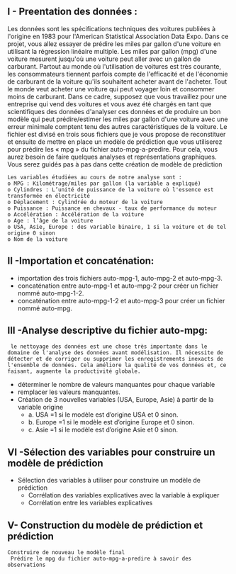 ## I - Preentation des données :


  Les données sont les spécifications techniques des voitures publiées à l'origine en 1983 pour
l'American Statistical Association Data Expo. Dans ce projet, vous allez essayer de prédire les miles par
gallon d'une voiture en utilisant la régression linéaire multiple. Les miles par gallon (mpg) d'une voiture
mesurent jusqu'où une voiture peut aller avec un gallon de carburant. Partout au monde où l'utilisation
de voitures est très courante, les consommateurs tiennent parfois compte de l'efficacité et de
l'économie de carburant de la voiture qu'ils souhaitent acheter avant de l'acheter. Tout le monde veut
acheter une voiture qui peut voyager loin et consommer moins de carburant. Dans ce cadre, supposez
que vous travaillez pour une entreprise qui vend des voitures et vous avez été chargés en tant que
scientifiques des données d'analyser ces données et de produire un bon modèle qui peut
prédire/estimer les miles par gallon d'une voiture avec une erreur minimale comptent tenu des autres
caractéristiques de la voiture. Le fichier est divisé en trois sous fichiers que je vous propose de
reconstituer et ensuite de mettre en place un modèle de prédiction que vous utiliserez pour prédire
les « mpg » du fichier auto-mpg-a-predire. Pour cela, vous aurez besoin de faire quelques analyses et
représentations graphiques. Vous serez guidés pas à pas dans cette création de modèle de prédiction

    Les variables étudiées au cours de notre analyse sont :
    o MPG : Kilométrage/miles par gallon (la variable a expliqué)
    o Cylindres : L’unité de puissance de la voiture où l'essence est transformée en électricité
    o Déplacement : Cylindrée du moteur de la voiture
    o Puissance : Puissance en chevaux - taux de performance du moteur
    o Accélération : Accélération de la voiture
    o Age : l’âge de la voiture
    o USA, Asie, Europe : des variable binaire, 1 si la voiture et de tel origine 0 sinon
    o Nom de la voiture

## II -Importation et concaténation:

   - importation des trois fichiers auto-mpg-1, auto-mpg-2 et auto-mpg-3.
   - concaténation entre auto-mpg-1 et auto-mpg-2 pour créer un fichier nommé auto-mpg-1-2.
   - concaténation entre auto-mpg-1-2 et auto-mpg-3 pour créer un fichier nommé auto-mpg.

## III -Analyse descriptive du fichier auto-mpg:

     le nettoyage des données est une chose très importante dans le domaine de l'analyse des données avant modélisation. Il nécessite de détecter et de corriger ou supprimer les enregistrements inexacts de l'ensemble de données. Cela améliore la qualité de vos données et, ce faisant, augmente la productivité globale.

* déterminer le nombre de valeurs manquantes pour chaque variable
* remplacer les valeurs manquantes.
* Création de 3 nouvelles variables (USA, Europe, Asie) à partir de la variable origine
  * a. USA =1 si le modèle est d’origine USA et 0 sinon.
  * b. Europe =1 si le modèle est d’origine Europe et 0 sinon.
  * c. Asie =1 si le modèle est d’origine Asie et 0 sinon.

## VI -Sélection des variables pour construire un modèle de prédiction

* Sélection des variables à utiliser pour construire un modèle de prédiction
  *  Corrélation des variables explicatives avec la variable à expliquer
  *  Corrélation entre les variables explicatives

## V- Construction du modèle de prédiction et prédiction

    Construire de nouveau le modèle final
     Prédire le mpg du fichier auto-mpg-a-predire à savoir des observations
